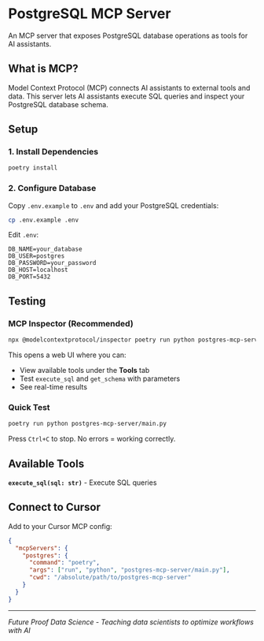 # PostgreSQL MCP Server

An MCP server that exposes PostgreSQL database operations as tools for AI assistants.

## What is MCP?

Model Context Protocol (MCP) connects AI assistants to external tools and data. This server lets AI assistants execute SQL queries and inspect your PostgreSQL database schema.

## Setup

### 1. Install Dependencies

```bash
poetry install
```

### 2. Configure Database

Copy `.env.example` to `.env` and add your PostgreSQL credentials:

```bash
cp .env.example .env
```

Edit `.env`:
```
DB_NAME=your_database
DB_USER=postgres
DB_PASSWORD=your_password
DB_HOST=localhost
DB_PORT=5432
```

## Testing

### MCP Inspector (Recommended)

```bash
npx @modelcontextprotocol/inspector poetry run python postgres-mcp-server/main.py
```

This opens a web UI where you can:
- View available tools under the **Tools** tab
- Test `execute_sql` and `get_schema` with parameters
- See real-time results

### Quick Test

```bash
poetry run python postgres-mcp-server/main.py
```

Press `Ctrl+C` to stop. No errors = working correctly.

## Available Tools

**`execute_sql(sql: str)`** - Execute SQL queries

## Connect to Cursor

Add to your Cursor MCP config:

```json
{
  "mcpServers": {
    "postgres": {
      "command": "poetry",
      "args": ["run", "python", "postgres-mcp-server/main.py"],
      "cwd": "/absolute/path/to/postgres-mcp-server"
    }
  }
}
```

---

*Future Proof Data Science - Teaching data scientists to optimize workflows with AI*
